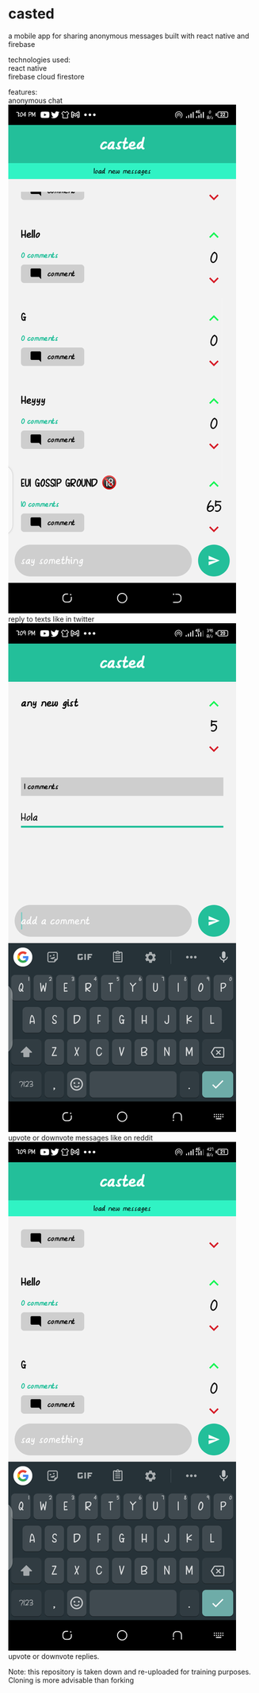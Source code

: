 # casted
a mobile app for sharing anonymous messages built with react native and firebase <br/>

technologies used:<br/>
react native <br/>
firebase cloud firestore <br/>

features: <br/>
anonymous chat <br/>
![app screenshot](appshot2.png?raw=true "screenshot") <br/>
reply to texts like in twitter <br/>
![app screenshot](appshot3.png?raw=true "screenshot")  <br/>
upvote or downvote messages like on reddit <br/>
![app screenshot](appshot1.png?raw=true "screenshot")  <br/>
upvote or downvote replies. <br/>

Note: this repository is taken down and re-uploaded for training purposes. Cloning is more advisable than forking
